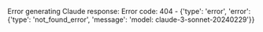 <!-- 
Generated by: claude
Prompt type: default
Generated at: 2025-06-07T11:43:00.393584
-->

Error generating Claude response: Error code: 404 - {'type': 'error', 'error': {'type': 'not_found_error', 'message': 'model: claude-3-sonnet-20240229'}}